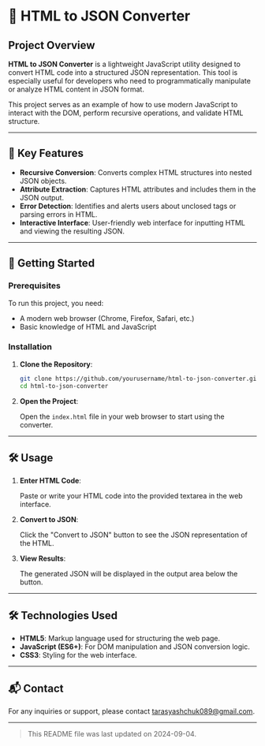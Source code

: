 # 🔄 HTML to JSON Converter

## Project Overview

**HTML to JSON Converter** is a lightweight JavaScript utility designed to convert HTML code into a structured JSON representation. This tool is especially useful for developers who need to programmatically manipulate or analyze HTML content in JSON format.

This project serves as an example of how to use modern JavaScript to interact with the DOM, perform recursive operations, and validate HTML structure.

---

## 🌟 Key Features

- **Recursive Conversion**: Converts complex HTML structures into nested JSON objects.
- **Attribute Extraction**: Captures HTML attributes and includes them in the JSON output.
- **Error Detection**: Identifies and alerts users about unclosed tags or parsing errors in HTML.
- **Interactive Interface**: User-friendly web interface for inputting HTML and viewing the resulting JSON.

---

## 🚀 Getting Started

### Prerequisites

To run this project, you need:

- A modern web browser (Chrome, Firefox, Safari, etc.)
- Basic knowledge of HTML and JavaScript

### Installation

1. **Clone the Repository**:

   ```sh
   git clone https://github.com/yourusername/html-to-json-converter.git
   cd html-to-json-converter
   ```

2. **Open the Project**:

   Open the `index.html` file in your web browser to start using the converter.

---

## 🛠️ Usage

1. **Enter HTML Code**:

   Paste or write your HTML code into the provided textarea in the web interface.

2. **Convert to JSON**:

   Click the "Convert to JSON" button to see the JSON representation of the HTML.

3. **View Results**:

   The generated JSON will be displayed in the output area below the button.

---

## 🛠️ Technologies Used

- **HTML5**: Markup language used for structuring the web page.
- **JavaScript (ES6+)**: For DOM manipulation and JSON conversion logic.
- **CSS3**: Styling for the web interface.

---

## 📬 Contact

For any inquiries or support, please contact [tarasyashchuk089@gmail.com](mailto:tarasyashchuk089@gmail.com).

---

> This README file was last updated on 2024-09-04.
